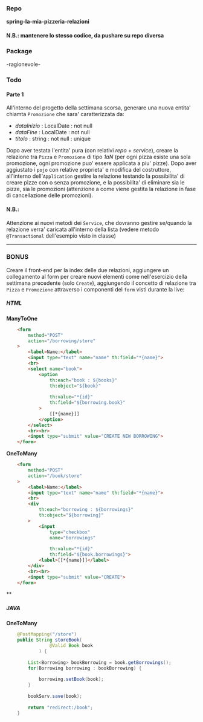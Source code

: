 ### Repo
**spring-la-mia-pizzeria-relazioni**
#### N.B.: mantenere lo stesso codice, da pushare su repo diversa


### Package
-ragionevole-

### Todo
#### Parte 1
All'interno del progetto della settimana scorsa, generare una nuova entita' chiamta `Promozione` che sara' caratterizzata da:
- *dataInizio* : LocalDate : not null
- *dataFine* : LocalDate : not null
- *titolo* : string : not null : unique

Dopo aver testata l'entita' pura (con relativi *repo* + *service*), creare la relazione tra `Pizza` e `Promozione` di tipo *1aN* (per ogni pizza esiste una sola promozione, ogni promozione puo' essere applicata a piu' pizze).
Dopo aver aggiustato i `pojo` con relative proprieta' e modifica del costruttore, all'interno dell'`Application` gestire la relazione testando la possibilita' di creare pizze con o senza promozione, e la possibilita' di eliminare sia le pizze, sia le promozioni (attenzione a come viene gestita la relazione in fase di cancellazione delle promozioni).

#### N.B.:
Attenzione ai nuovi metodi dei `Service`, che dovranno gestire se/quando la relazione verra' caricata all'interno della lista (vedere metodo `@Transactional` dell'esempio visto in classe)

---

### **BONUS**
Creare il front-end per la index delle due relazioni, aggiungere un collegamento al form per creare nuovi elementi come nell'esercizio della settimana precedente (solo `Create`), aggiungendo il concetto di relazione tra `Pizza` e `Promozione` attraverso i componenti del `form` visti durante la live: 

##### HTML
**ManyToOne**
```html
	<form
		method="POST"
		action="/borrowing/store"
	>
		<label>Name:</label>
		<input type="text" name="name" th:field="*{name}">
		<br>
		<select name="book">
			<option
				th:each="book : ${books}"
				th:object="${book}"
				
				th:value="*{id}"
				th:field="${borrowing.book}"
			>
				[[*{name}]]
			</option>
		</select>
		<br><br>
		<input type="submit" value="CREATE NEW BORROWING">
	</form>
```

**OneToMany**
```html
	<form
		method="POST"
		action="/book/store"
	>
		<label>Name:</label>
		<input type="text" name="name" th:field="*{name}">
		<br>
		<div
			th:each="borrowing : ${borrowings}"
			th:object="${borrowing}"
		>
			<input 
				type="checkbox" 
				name="borrowings" 
				
				th:value="*{id}" 
				th:field="${book.borrowings}">
			<label>[[*{name}]]</label>
		</div>
		<br><br>
		<input type="submit" value="CREATE">
	</form>
```

**
##### JAVA
**OneToMany**
```java
	@PostMapping("/store")
	public String storeBook(
				@Valid Book book
			) {
		
		List<Borrowing> bookBorrowing = book.getBorrowings();
		for(Borrowing borrowing : bookBorrowing) {
			
			borrowing.setBook(book);
		}
		
		bookServ.save(book);
		
		return "redirect:/book";
	}
```